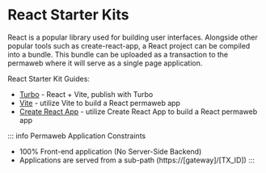 # React Starter Kits

React is a popular library used for building user interfaces. Alongside other popular 
tools such as create-react-app, a React project can be compiled into a bundle. This bundle
can be uploaded as a transaction to the permaweb where it will serve as a single page application.

React Starter Kit Guides:

* [Turbo](./turbo.md) - React + Vite, publish with Turbo
* [Vite](./vite.md) - utilize Vite to build a React permaweb app
* [Create React App](./create-react-app.md) - utilize Create React App to build a React permaweb app


::: info Permaweb Application Constraints
* 100% Front-end application (No Server-Side Backend)
* Applications are served from a sub-path (https://[gateway]/[TX_ID])
:::
